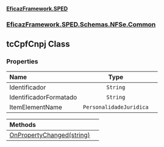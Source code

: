 #### [EficazFramework.SPED](EficazFrameworkSPED.md 'EficazFramework SPED')
### [EficazFramework.SPED.Schemas.NFSe.Common](EficazFramework.SPED.Schemas.NFSe.Common.md 'EficazFramework.SPED.Schemas.NFSe.Common')

## tcCpfCnpj Class
### Properties

| Name | Type | |
| :--- | :---: | :--- |
| Identificador | `String` |  |
| IdentificadorFormatado | `String` |  |
| ItemElementName | `PersonalidadeJuridica` |  |

| Methods | |
| :--- | :--- |
| [OnPropertyChanged(string)](EficazFramework.SPED.Schemas.NFSe.Common/tcCpfCnpj/OnPropertyChanged(string).md 'EficazFramework.SPED.Schemas.NFSe.Common.tcCpfCnpj.OnPropertyChanged(string)') | |
